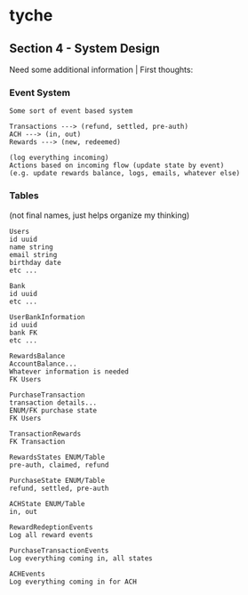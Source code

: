 # tyche

## Section 4 - System Design

Need some additional information | First thoughts:

### Event System
```
Some sort of event based system

Transactions ---> (refund, settled, pre-auth)
ACH ---> (in, out)
Rewards ---> (new, redeemed)

(log everything incoming)
Actions based on incoming flow (update state by event)
(e.g. update rewards balance, logs, emails, whatever else)
```

### Tables
(not final names, just helps organize my thinking)
```
Users
id uuid
name string
email string
birthday date
etc ...

Bank
id uuid
etc ...

UserBankInformation
id uuid
bank FK
etc ...

RewardsBalance
AccountBalance...
Whatever information is needed
FK Users

PurchaseTransaction
transaction details...
ENUM/FK purchase state
FK Users

TransactionRewards
FK Transaction

RewardsStates ENUM/Table
pre-auth, claimed, refund

PurchaseState ENUM/Table
refund, settled, pre-auth

ACHState ENUM/Table
in, out

RewardRedeptionEvents
Log all reward events

PurchaseTransactionEvents
Log everything coming in, all states

ACHEvents
Log everything coming in for ACH
```
